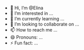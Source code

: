 - 👋 Hi, I’m @Elina
- 👀 I’m interested in ...
- 🌱 I’m currently learning ...
- 💞️ I’m looking to collaborate on ...
- 📫 How to reach me ...
- 😄 Pronouns: ...
- ⚡ Fun fact: ...

<!---
Elina/Elina is a ✨ special ✨ repository because its `README.md` (this file) appears on your GitHub profile.
You can click the Preview link to take a look at your changes.
--->

